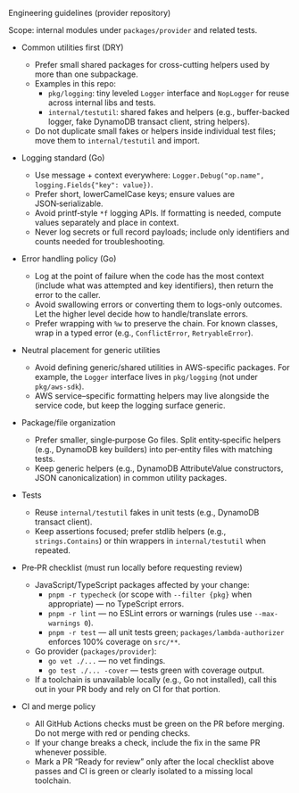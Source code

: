 Engineering guidelines (provider repository)

Scope: internal modules under `packages/provider` and related tests.

- Common utilities first (DRY)
  - Prefer small shared packages for cross-cutting helpers used by more than one subpackage.
  - Examples in this repo:
    - `pkg/logging`: tiny leveled `Logger` interface and `NopLogger` for reuse across internal libs and tests.
    - `internal/testutil`: shared fakes and helpers (e.g., buffer-backed logger, fake DynamoDB transact client, string helpers).
  - Do not duplicate small fakes or helpers inside individual test files; move them to `internal/testutil` and import.

- Logging standard (Go)
  - Use message + context everywhere: `Logger.Debug("op.name", logging.Fields{"key": value})`.
  - Prefer short, lowerCamelCase keys; ensure values are JSON‑serializable.
  - Avoid printf‑style `*f` logging APIs. If formatting is needed, compute values separately and place in context.
  - Never log secrets or full record payloads; include only identifiers and counts needed for troubleshooting.

- Error handling policy (Go)
  - Log at the point of failure when the code has the most context (include what was attempted and key identifiers), then return the error to the caller.
  - Avoid swallowing errors or converting them to logs-only outcomes. Let the higher level decide how to handle/translate errors.
  - Prefer wrapping with `%w` to preserve the chain. For known classes, wrap in a typed error (e.g., `ConflictError`, `RetryableError`).

- Neutral placement for generic utilities
  - Avoid defining generic/shared utilities in AWS-specific packages. For example, the `Logger` interface lives in `pkg/logging` (not under `pkg/aws-sdk`).
  - AWS service–specific formatting helpers may live alongside the service code, but keep the logging surface generic.

- Package/file organization
  - Prefer smaller, single‑purpose Go files. Split entity‑specific helpers (e.g., DynamoDB key builders) into per‑entity files with matching tests.
  - Keep generic helpers (e.g., DynamoDB AttributeValue constructors, JSON canonicalization) in common utility packages.

- Tests
  - Reuse `internal/testutil` fakes in unit tests (e.g., DynamoDB transact client).
  - Keep assertions focused; prefer stdlib helpers (e.g., `strings.Contains`) or thin wrappers in `internal/testutil` when repeated.

- Pre‑PR checklist (must run locally before requesting review)
  - JavaScript/TypeScript packages affected by your change:
    - `pnpm -r typecheck` (or scope with `--filter {pkg}` when appropriate) — no TypeScript errors.
    - `pnpm -r lint` — no ESLint errors or warnings (rules use `--max-warnings 0`).
    - `pnpm -r test` — all unit tests green; `packages/lambda-authorizer` enforces 100% coverage on `src/**`.
  - Go provider (`packages/provider`):
    - `go vet ./...` — no vet findings.
    - `go test ./... -cover` — tests green with coverage output.
  - If a toolchain is unavailable locally (e.g., Go not installed), call this out in your PR body and rely on CI for that portion.

- CI and merge policy
  - All GitHub Actions checks must be green on the PR before merging. Do not merge with red or pending checks.
  - If your change breaks a check, include the fix in the same PR whenever possible.
  - Mark a PR “Ready for review” only after the local checklist above passes and CI is green or clearly isolated to a missing local toolchain.
